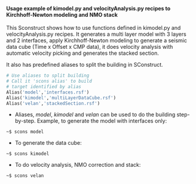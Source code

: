 #### Usage example of kimodel.py and velocityAnalysis.py recipes to Kirchhoff-Newton modeling and NMO stack

This Sconstruct shows how to use functions defined in kimodel.py and velocityAnalysis.py recipes. It generates
a multi layer model with 3 layers and 2 interfaces, apply Kirchhoff-Newton modeling to generate a seismic data cube
(Time x Offset x CMP data), it does velocity analysis with automatic velocity picking and generates the stacked section.

It also has predefined aliases to split the building in SConstruct.

```py
# Use aliases to split building
# Call it 'scons alias' to build
# target identified by alias
Alias('model','interfaces.rsf')
Alias('kimodel','multiLayerDataCube.rsf')
Alias('velan','stackedSection.rsf')
```

* Aliases, _model_, _kimodel_ and _velan_ can be used to do the building step-by-step. Example,
to generate the model with interfaces only:

```
~$ scons model
```

* To generate the data cube:

```shell
~$ scons kimodel
```

* To do velocity analysis, NMO correction and stack:

```sh
~$ scons velan
```
